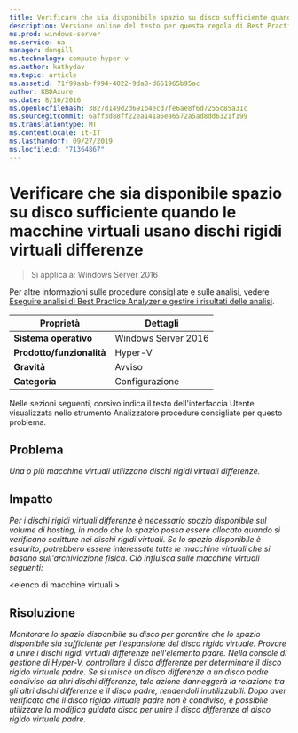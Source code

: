 ```yaml
---
title: Verificare che sia disponibile spazio su disco sufficiente quando le macchine virtuali usano dischi rigidi virtuali differenze
description: Versione online del testo per questa regola di Best Practices Analyzer.
ms.prod: windows-server
ms.service: na
manager: dongill
ms.technology: compute-hyper-v
ms.author: kathydav
ms.topic: article
ms.assetid: 71f99aab-f994-4022-9da0-d661965b95ac
author: KBDAzure
ms.date: 8/16/2016
ms.openlocfilehash: 3827d149d2d691b4ecd7fe6ae8f6d7255c85a31c
ms.sourcegitcommit: 6aff3d88ff22ea141a6ea6572a5ad8dd6321f199
ms.translationtype: MT
ms.contentlocale: it-IT
ms.lasthandoff: 09/27/2019
ms.locfileid: "71364867"
---
```

# <a name="ensure-sufficient-physical-disk-space-is-available-when-virtual-machines-use-differencing-virtual-hard-disks"></a>Verificare che sia disponibile spazio su disco sufficiente quando le macchine virtuali usano dischi rigidi virtuali differenze

>Si applica a: Windows Server 2016

Per altre informazioni sulle procedure consigliate e sulle analisi, vedere [Eseguire analisi di Best Practice Analyzer e gestire i risultati delle analisi](https://go.microsoft.com/fwlink/p/?LinkID=223177).  
  
|Proprietà|Dettagli|  
|-|-|  
|**Sistema operativo**|Windows Server 2016|  
|**Prodotto/funzionalità**|Hyper-V|  
|**Gravità**|Avviso|  
|**Categoria**|Configurazione|  
  
Nelle sezioni seguenti, corsivo indica il testo dell'interfaccia Utente visualizzata nello strumento Analizzatore procedure consigliate per questo problema.  
  
## <a name="issue"></a>Problema  
*Una o più macchine virtuali utilizzano dischi rigidi virtuali differenze.*  
  
## <a name="impact"></a>Impatto  
*Per i dischi rigidi virtuali differenze è necessario spazio disponibile sul volume di hosting, in modo che lo spazio possa essere allocato quando si verificano scritture nei dischi rigidi virtuali. Se lo spazio disponibile è esaurito, potrebbero essere interessate tutte le macchine virtuali che si basano sull'archiviazione fisica. Ciò influisca sulle macchine virtuali seguenti:*  
  
\<elenco di macchine virtuali >  
  
## <a name="resolution"></a>Risoluzione  
*Monitorare lo spazio disponibile su disco per garantire che lo spazio disponibile sia sufficiente per l'espansione del disco rigido virtuale. Provare a unire i dischi rigidi virtuali differenze nell'elemento padre. Nella console di gestione di Hyper-V, controllare il disco differenze per determinare il disco rigido virtuale padre. Se si unisce un disco differenze a un disco padre condiviso da altri dischi differenze, tale azione danneggerà la relazione tra gli altri dischi differenze e il disco padre, rendendoli inutilizzabili. Dopo aver verificato che il disco rigido virtuale padre non è condiviso, è possibile utilizzare la modifica guidata disco per unire il disco differenze al disco rigido virtuale padre.*  
  



